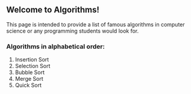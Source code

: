 ## Welcome to Algorithms!

This page is intended to provide a list of famous algorithms in computer science or any programming students would look for.

### Algorithms in alphabetical order:
1. Insertion Sort
1. Selection Sort
3. Bubble Sort
4. Merge Sort
5. Quick Sort
